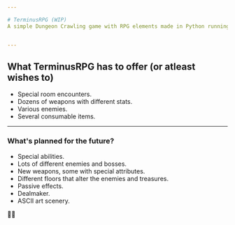 ```yaml
---

# TerminusRPG (WIP)
A simple Dungeon Crawling game with RPG elements made in Python running in your terminal.


---
```


## What TerminusRPG has to offer (or atleast wishes to)
  - Special room encounters.
  - Dozens of weapons with different stats.
  - Various enemies.
  - Several consumable items.

---

### What's planned for the future?
  - Special abilities.
  - Lots of different enemies and bosses.
  - New weapons, some with special attributes.
  - Different floors that alter the enemies and treasures.
  - Passive effects.
  - Dealmaker.
  - ASCII art scenery.






🔨🐢